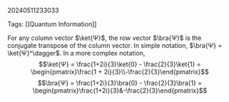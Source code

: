 20240511233033

Tags: [[Quantum Information]]

For any column vector $\ket{Ψ}$, the row vector $\bra{Ψ}$ is the conjugate transpose of the column vector. In simple notation, $\bra{Ψ} = \ket{Ψ}^\dagger$. In a more complex notation, $$\ket{Ψ} = \frac{1+2i}{3}\ket{0} - \frac{2}{3}\ket{1} = \begin{pmatrix}\frac{1 + 2i}{3}\\-\frac{2}{3}\end{pmatrix}$$$$\bra{Ψ} = \frac{1+2i}{3}\bra{0} - \frac{2}{3}\bra{1} = \begin{pmatrix}\frac{1+2i}{3}&-\frac{2}{3}\end{pmatrix}$$